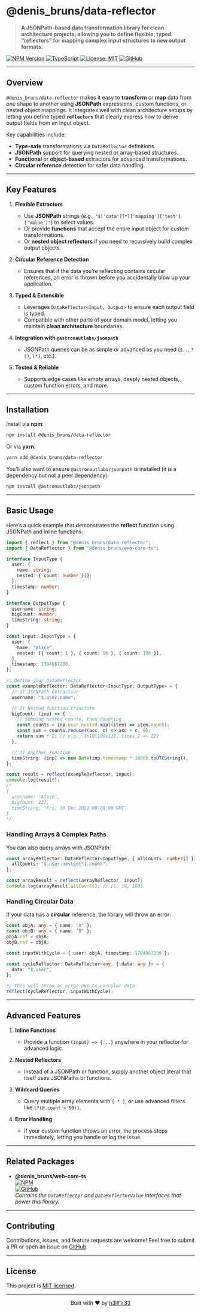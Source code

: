 # @denis_bruns/data-reflector

> **A JSONPath-based data transformation library for clean architecture projects, allowing you to define flexible, typed “reflectors” for mapping complex input structures to new output formats.**

[![NPM Version](https://img.shields.io/npm/v/@denis_bruns/data-reflector?style=flat-square&logo=npm)](https://www.npmjs.com/package/@denis_bruns/data-reflector)
[![TypeScript](https://img.shields.io/badge/TypeScript-5.0-blue?style=flat-square&logo=typescript)](https://www.typescriptlang.org/)
[![License: MIT](https://img.shields.io/badge/License-MIT-yellow.svg?style=flat-square)](https://opensource.org/licenses/MIT)
[![GitHub](https://img.shields.io/badge/GitHub--181717.svg?style=flat-square&logo=github)](https://github.com/h3llf1r33/data-reflector)

---

## Overview

`@denis_bruns/data-reflector` makes it easy to **transform** or **map** data from one shape to another using **JSONPath** expressions, custom functions, or nested object mappings. It integrates well with clean architecture setups by letting you define typed **`reflectors`** that clearly express how to derive output fields from an input object.

Key capabilities include:
- **Type-safe** transformations via `DataReflector` definitions.
- **JSONPath** support for querying nested or array-based structures.
- **Functional** or **object-based** extractors for advanced transformations.
- **Circular reference** detection for safer data handling.

---

## Key Features

1. **Flexible Extractors**
    - Use **JSONPath** strings (e.g., `"$['data'][*]['mapping']['test']['value']"`) to select values.
    - Or provide **functions** that accept the entire input object for custom transformations.
    - Or **nested object reflectors** if you need to recursively build complex output objects.

2. **Circular Reference Detection**
    - Ensures that if the data you’re reflecting contains circular references, an error is thrown before you accidentally blow up your application.

3. **Typed & Extensible**
    - Leverages `DataReflector<Input, Output>` to ensure each output field is typed.
    - Compatible with other parts of your domain model, letting you maintain **clean architecture** boundaries.

4. **Integration with `@astronautlabs/jsonpath`**
    - JSONPath queries can be as simple or advanced as you need (`$..`, `?()`, `[*]`, etc.).

5. **Tested & Reliable**
    - Supports edge cases like empty arrays, deeply nested objects, custom function errors, and more.

---

## Installation

Install via **npm**:

```bash
npm install @denis_bruns/data-reflector
```

Or via **yarn**:

```bash
yarn add @denis_bruns/data-reflector
```

You’ll also want to ensure `@astronautlabs/jsonpath` is installed (it is a dependency but not a peer dependency):

```bash
npm install @astronautlabs/jsonpath
```

---

## Basic Usage

Here’s a quick example that demonstrates the **reflect** function using JSONPath and inline functions:

```ts
import { reflect } from "@denis_bruns/data-reflector";
import { DataReflector } from "@denis_bruns/web-core-ts";

interface InputType {
  user: {
    name: string;
    nested: { count: number }[];
  };
  timestamp: number;
}

interface OutputType {
  username: string;
  bigCount: number;
  timeString: string;
}

const input: InputType = {
  user: {
    name: "Alice",
    nested: [{ count: 1 }, { count: 10 }, { count: 100 }],
  },
  timestamp: 1704067200,
};

// Define your DataReflector
const exampleReflector: DataReflector<InputType, OutputType> = {
  // 1) JSONPath extraction
  username: "$.user.name",

  // 2) Nested function transform
  bigCount: (inp) => {
    // Summing nested counts, then doubling
    const counts = inp.user.nested.map((item) => item.count);
    const sum = counts.reduce((acc, c) => acc + c, 0);
    return sum * 2; // e.g., 1+10+100=111, times 2 => 222
  },

  // 3) Another function
  timeString: (inp) => new Date(inp.timestamp * 1000).toUTCString(),
};

const result = reflect(exampleReflector, input);
console.log(result);
/*
{
  username: 'Alice',
  bigCount: 222,
  timeString: 'Fri, 30 Dec 2023 00:00:00 GMT' 
}
*/
```

### Handling Arrays & Complex Paths

You can also query arrays with JSONPath:

```ts
const arrayReflector: DataReflector<InputType, { allCounts: number[] }> = {
  allCounts: "$.user.nested[*].count",
};

const arrayResult = reflect(arrayReflector, input);
console.log(arrayResult.allCounts); // [1, 10, 100]
```

### Handling Circular Data

If your data has a **circular** reference, the library will throw an error:

```ts
const objA: any = { name: "A" };
const objB: any = { name: "B" };
objA.ref = objB;
objB.ref = objA;

const inputWithCycle = { user: objA, timestamp: 1704067200 };

const cycleReflector: DataReflector<any, { data: any }> = {
  data: "$.user",
};

// This will throw an error due to circular data
reflect(cycleReflector, inputWithCycle);
```

---

## Advanced Features

1. **Inline Functions**
    - Provide a function `(input) => {...}` anywhere in your reflector for advanced logic.

2. **Nested Reflectors**
    - Instead of a JSONPath or function, supply another object literal that itself uses JSONPaths or functions.

3. **Wildcard Queries**
    - Query multiple array elements with `[ * ]`, or use advanced filters like `[?(@.count > 50)]`.

4. **Error Handling**
    - If your custom function throws an error, the process stops immediately, letting you handle or log the issue.

---

## Related Packages

- **@denis_bruns/web-core-ts**  
  [![NPM](https://img.shields.io/npm/v/@denis_bruns/web-core-ts?style=flat-square&logo=npm)](https://www.npmjs.com/package/@denis_bruns/web-core-ts)  
  [![GitHub](https://img.shields.io/badge/GitHub--181717.svg?style=flat-square&logo=github)](https://github.com/h3llf1r33/web-core-ts)  
  *Contains the `DataReflector` and `DataReflectorValue` interfaces that power this library.*

---

## Contributing

Contributions, issues, and feature requests are welcome! Feel free to submit a PR or open an issue on [GitHub](https://github.com/h3llf1r33/data-reflector).

---

## License

This project is [MIT licensed](LICENSE).

---

<p align="center">
  Built with ❤️ by <a href="https://github.com/h3llf1r33">h3llf1r33</a>
</p>